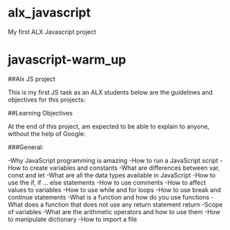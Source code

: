 # alx_javascript

My first ALX Javascript project

# javascript-warm_up

##Alx JS project

This is my first JS task as an ALX students below are the guidelines and objectives for this projects:

##Learning Objectives

At the end of this project, am  expected to be able to explain to anyone, without the help of Google:

###General:

-Why JavaScript programming is amazing
-How to run a JavaScript script
-How to create variables and constants
-What are differences between var, const and let
-What are all the data types available in JavaScript
-How to use the if, if ... else statements
-How to use comments
-How to affect values to variables
-How to use while and for loops
-How to use break and continue statements
-What is a function and how do you use functions
-What does a function that does not use any return statement return
-Scope of variables
-What are the arithmetic operators and how to use them
-How to manipulate dictionary
-How to import a file
